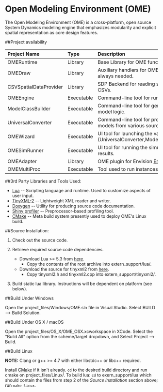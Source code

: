 # Open Modeling Environment (OME)

The Open Modeling Environment (OME) is a cross-platform, open source System Dynamics modeling engine that emphasizes modularity and explicit spatial representation as core design features.

##Project availability

| Project Name           | Type       | Description                                                                                   | Windows?   | Mac?       | Linux?     | 
| :--------------------- | :--------- | :-------------------------------------------------------------------------------------------- | :---------:| :--------: | :--------: |
| OMERuntime             | Library    | Base Library for OME functionality.                                                           | **Yes**    | **Yes**    | **Yes**    |
| OMEDraw                | Library    | Auxiliary handlers for OMERuntime that are not always needed.                                 | **Yes**    | **Yes**    | **Yes**    |
| CSVSpatialDataProvider | Library    | SDP Backend for reading spatial coverage data from CSVs.                                      | **Yes**    | **Yes**    | **Yes**    |
| OMEEngine              | Executable | Command-line tool for running OME simulations.                                                | **Yes**    | **Yes**    | **Yes**    |
| ModelClassBuilder      | Executable | Command-line tool for generating C++ code from model logic.                                   | **Yes**    | **Yes**    | **Yes**    |
| UniversalConverter     | Executable | Command-line tool for producing OME-compatible models from various sources.                   | **Yes**    | **Yes**    | **Yes**    |
| OMEWizard              | Executable | UI tool for launching the various CLI tools (UniversalConverter,ModelClassBuilder,OMEEngine). | **Yes**    | **Yes**    | No         |
| OMESimRunner           | Executable | UI tool for running the simulation engine and viewing results.                                | **Yes**    | **Yes**    | No         |
| OMEAdapter             | Library    | OME plugin for Envision [Envision homepage](https://envision.bioe.orst.edu).                  | **Yes**    | No         | No         |
| OMEMultiProc           | Executable | Tool used to run instances of OMEEngine in parallel.                                          |  | **Yes**  | No         | No         |


##3rd Party Libraries and Tools Used:

* [Lua](https://www.lua.org/) -- Scripting language and runtime. Used to customize aspects of user input.
* [TinyXML-2](http://www.grinninglizard.com/tinyxml2/) -- Lightweight XML reader and writer.
* [Doxygen](http://www.stack.nl/~dimitri/doxygen/index.html) -- Utility for producing source code documentation.
* [Shiny profiler](https://code.google.com/archive/p/shinyprofiler/) -- Preprocessor-based profiling tool.
* [CMake](https://cmake.org/) -- Meta build system presently used to deploy OME's Linux build.

##Source Installation:

1. Check out the source code.

2. Retrieve required source code dependencies.
	* Download Lua >= 5.3 from [here](https://www.lua.org/download.html).
		- Copy the contents of the root archive into extern_support/lua/.
	* Download the source for tinyxml2 from [here](https://github.com/leethomason/tinyxml2).
		- Copy tinyxml2.h and tinyxml2.cpp into extern_support/tinyxml2/.
		
3. Build static lua library. Instructions will be dependent on platform (see below).

##Build Under Windows

Open the project_files/Windows/OME.sln file in Visual Studio. Select BUILD --> Build Solution.

##Build Under OS X / macOS

Open the project_files/OS_X/OME_OSX.xcworkspace in XCode. Select the "Build All" option from the scheme/target dropdown, and Select Project --> Build.

##Build Linux

**NOTE:** Clang or g++ >= 4.7 with either libstdc++ or libc++ required.

Install [CMake](https://cmake.org/) if it isn't already. `cd` to the desired build directory and run cmake on project_files/Linux/.
To build lua: `cd` to exern_support/lua which should contain the files from step 2 of the _Source Installation_ section above; run `make linux`.
